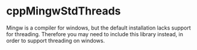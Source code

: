 # cppMingwStdThreads

Mingw is a compiler for windows, but the default installation lacks support for threading. Therefore you may need to include this library instead,
in order to support threading on windows.
